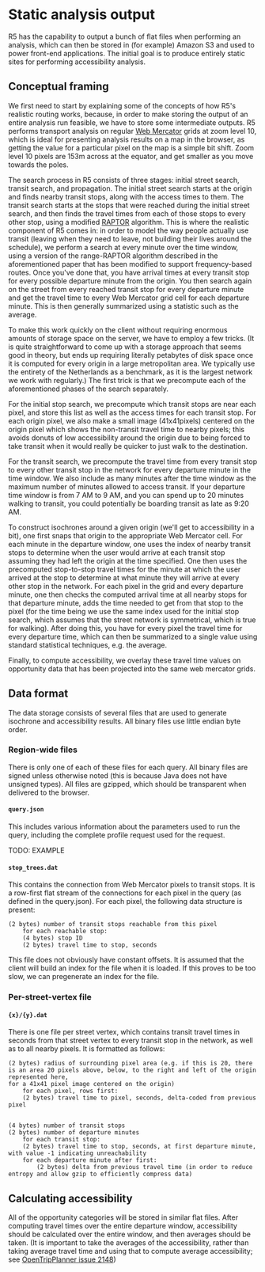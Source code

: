 # Static analysis output

R5 has the capability to output a bunch of flat files when performing an analysis, which can then
be stored in (for example) Amazon S3 and used to power front-end applications. The initial goal
is to produce entirely static sites for performing accessibility analysis.

## Conceptual framing

We first need to start by explaining some of the concepts of how R5's realistic routing works, because, in order
to make storing the output of an entire analysis run feasible, we have to store some intermediate outputs. R5 performs
transport analysis on regular [Web Mercator](https://en.wikipedia.org/wiki/Web_Mercator) grids at zoom level 10, which
is ideal for presenting analysis results on a map in the browser, as getting the value for a particular pixel on the map
is a simple bit shift. Zoom level 10 pixels are 153m across at the equator, and get smaller as you move towards the poles.

The search process in R5 consists of three stages: initial street search, transit search, and propagation. The initial street search
starts at the origin and finds nearby transit stops, along with the access times to them. The transit search starts at the stops that were
reached during the initial street search, and then finds the travel times from each of those stops to every other stop, using a modified
[RAPTOR](http://research.microsoft.com/pubs/156567/raptor_alenex.pdf) algorithm. This is where the realistic component of R5 comes in:
in order to model the way people actually use transit (leaving when they need to leave, not building their lives around the schedule),
we perform a search at every minute over the time window, using a version of the range-RAPTOR algorithm described in the aforementioned
paper that has been modified to support frequency-based routes. Once you've done that, you have arrival times at every transit stop
for every possible departure minute from the origin. You then search again on the street from every reached transit stop for every departure
minute and get the travel time to every Web Mercator grid cell for each departure minute. This is then generally summarized using a statistic
such as the average.

To make this work quickly on the client without requiring enormous amounts of storage space on the server, we have to employ a few tricks.
(It is quite straightforward to come up with a storage approach that seems good in theory, but ends up requiring literally petabytes of disk space once
it is computed for every origin in a large metropolitan area. We typically use the entirety of the Netherlands as a benchmark, as it is the
largest network we work with regularly.) The first trick is that we precompute each of the aforementioned phases of the search separately.

For the initial stop search, we precompute which transit stops are near each pixel, and store this list as well as the access times for each transit stop.
For each origin pixel, we also make a small image (41x41pixels) centered on the 
origin pixel which shows the non-transit travel time to nearby pixels; this avoids donuts of low accessibility around the origin due to being forced to take transit when
it would really be quicker to just walk to the destination.

For the transit search, we precompute the travel time from every
transit stop to every other transit stop in the network for every departure minute in the time window. We also include as many minutes after the time window
as the maximum number of minutes allowed to access transit. If your departure time window is from 7 AM to 9 AM, and you can spend up to 20 minutes walking
to transit, you could potentially be boarding transit as late as 9:20 AM.

To construct isochrones around a given origin (we'll get to accessibility in a bit), one first snaps that origin to the appropriate Web Mercator cell.
For each minute in the departure window, one uses the index of nearby transit stops to determine when the user would arrive at each transit stop
assuming they had left the origin at the time specified. One then uses the precomputed stop-to-stop travel times for the minute at which the user
arrived at the stop to determine at what minute they will arrive at every other stop in the network. For each pixel in the grid and every departure minute,
one then checks the computed arrival time at all nearby stops for that departure minute, adds the time needed to get from that stop to the pixel
(for the time being we use the same index used for the initial stop search, which assumes that the street network is symmetrical, which is true for walking).
After doing this, you have for every pixel the travel time for every departure time, which can then be summarized to a single value using standard statistical
techniques, e.g. the average.

Finally, to compute accessibility, we overlay these travel time values on opportunity data that has been projected into the same web mercator grids.

## Data format

The data storage consists of several files that are used to generate isochrone and accessibility results. All binary files use little endian byte order.

### Region-wide files

There is only one of each of these files for each query. All binary files are signed unless otherwise noted (this is because Java does not have unsigned types).
All files are gzipped, which should be transparent when delivered to the browser.

#### `query.json`

This includes various information about the parameters used to run the query, including the complete profile request used for the request.

TODO: EXAMPLE

#### `stop_trees.dat`

This contains the connection from Web Mercator pixels to transit stops. It is a row-first flat stream of the connections for each pixel in the query
(as defined in the query.json). For each pixel, the following data structure is present:

```
(2 bytes) number of transit stops reachable from this pixel
	for each reachable stop:
	(4 bytes) stop ID
	(2 bytes) travel time to stop, seconds
```

This file does not obviously have constant offsets. It is assumed that the client will build an index for the file when it is loaded. If this proves
to be too slow, we can pregenerate an index for the file.

### Per-street-vertex file

#### `{x}/{y}.dat`

There is one file per street vertex, which contains transit travel times in seconds from that street vertex to every transit stop in the network, as well as to all nearby pixels. It is formatted as follows:

```
(2 bytes) radius of surrounding pixel area (e.g. if this is 20, there is an area 20 pixels above, below, to the right and left of the origin represented here,
for a 41x41 pixel image centered on the origin)
	for each pixel, rows first:
	(2 bytes) travel time to pixel, seconds, delta-coded from previous pixel


(4 bytes) number of transit stops
(2 bytes) number of departure minutes
	for each transit stop:
	(2 bytes) travel time to stop, seconds, at first departure minute, with value -1 indicating unreachability
	for each departure minute after first:
		(2 bytes) delta from previous travel time (in order to reduce entropy and allow gzip to efficiently compress data)
```

## Calculating accessibility

All of the opportunity categories will be stored in similar flat files. After computing travel times over the entire departure window, accessibility should be calculated
over the entire window, and then averages should be taken. (It is important to take the averages of the accessibility, rather than taking average travel time and
using that to compute average accessibility; see [OpenTripPlanner issue 2148](https://github.com/opentripplanner/OpenTripPlanner/issues/2148))
